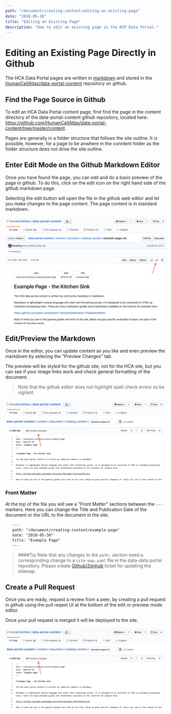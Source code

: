```yaml
---
path: "/document/creating-content/editing-an-existing-page"
date: "2018-05-30"
title: "Editing an Existing Page"
description: "How to edit an existing page in the HCP Data Portal."
---
```


# Editing an Existing Page Directly in Github
The HCA Data Portal pages are written in [markdown](https://guides.github.com/features/mastering-markdown/) and stored in the [HumanCellAtlas/data-portal-content](https://github.com/HumanCellAtlas/data-portal-content) repository on github.

## Find the Page Source in Github
To edit an HCA Data Portal content page, first find the page in the content directory of the data-portal-content github repository, located here: https://github.com/HumanCellAtlas/data-portal-content/tree/master/content.
 
 Pages are generally in a folder structure that follows the site outline. It is possible, however, for a page to be anwhere in the conntent folder as the folder structure does not drive the site outline. 

## Enter Edit Mode on the Github Markdown Editor
Once you have found the page, you can edit and do a basic preview of the page in github. To do this, click on the edit icon on the right hand side of the github markdown page.

Selecting the  edit button will open the file in the github web editor and let you make changes to the page content.  The page content is in standard markdown.

 
![Edit an Existing Page](../_images/edit-existing-page.png "Edit an Existing Page")

## Edit/Preview the Markdown
Once in the editor, you can update content as you like and even preview the markdown by selecing the "Preview Changes" tab.

The preview will be styled for the github site, not for the HCA site, but you can see if your image links work and check general formatting of the document.

>Note that the github editor does not highlight spell check errors so be vigilant.


![Edit in Github](../_images/edit-mode.png "Edit an Existing Page")

### Front Matter

At the top of the file you will see a "Front Matter" sections between the `---` markers. Here you can change the Title and Publication Date of the document or the URL to the document in the site.

```
   ---
   path: "/document/creating-content/example-page"
   date: "2018-05-30"
   title: "Example Page"
   ---
```

>####Tip
>Note that any changes to the `path:` section need a corresponding change to a `site-map.yaml` file in the data-data portal repository. Please create [Github/Zenhub](https://app.zenhub.com/workspace/o/humancellatlas/data-portal-content/boards?repos=130759918) ticket for updating the stiemap.

## Create a Pull Request

Once you are ready, request a review from a peer, by creating a pull request in github using the pull reqest UI at the bottom of the edit or preview mode editor.

Once your pull request is merged it will be deployed to the site.

![Create a Pull Reqeust](../_images/edit-mode.png "Edit an Existing Page")
 
 
